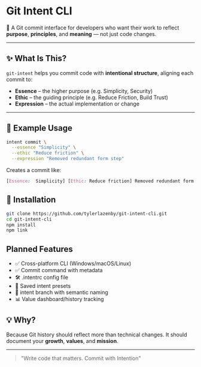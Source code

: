 # Git Intent CLI

🎯 A Git commit interface for developers who want their work to reflect **purpose**, **principles**, and **meaning** — not just code changes.

---

## ✨ What Is This?

`git-intent` helps you commit code with **intentional structure**, aligning each commit to:

- **Essence** – the higher purpose (e.g. Simplicity, Security)
- **Ethic** – the guiding principle (e.g. Reduce Friction, Build Trust)
- **Expression** – the actual implementation or change

---

## 🚀 Example Usage

```bash
intent commit \
  --essence "Simplicity" \
  --ethic "Reduce friction" \
  --expression "Removed redundant form step"
```
Creates a commit like:
```css
[Essence:  Simplicity] [Ethic: Reduce friction] Removed redundant form step
```

## 🔧 Installation
```bash
git clone https://github.com/tylerlazenby/git-intent-cli.git
cd git-intent-cli
npm install
npm link
```

## Planned Features
- ✅ Cross-platform CLI (Windows/macOS/Linux)
- ✅ Commit command with metadata
- 🛠️ .intentrc config file
- 🧠 Saved intent presets
- 🌿 intent branch with semantic naming
- 📊 Value dashboard/history tracking

## 💡 Why?
Because Git history should reflect more than technical changes.
It should document your **growth**, **values**, and **mission**.

---

> "Write code that matters. Commit with Intention"